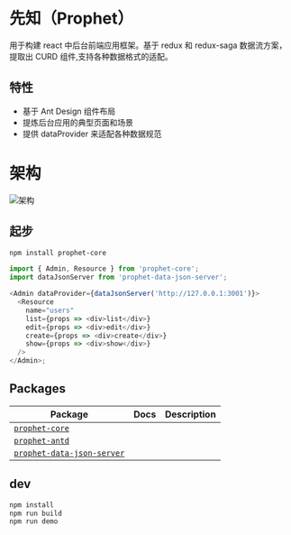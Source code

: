 # 先知（Prophet）

用于构建 react 中后台前端应用框架。基于 redux 和 redux-saga 数据流方案，提取出 CURD 组件,支持各种数据格式的适配。

## 特性

- 基于 Ant Design 组件布局
- 提炼后台应用的典型页面和场景
- 提供 dataProvider 来适配各种数据规范

# 架构

![架构](docs/prophet.svg)

## 起步

```bash
npm install prophet-core
```

```js
import { Admin, Resource } from 'prophet-core';
import dataJsonServer from 'prophet-data-json-server';

<Admin dataProvider={dataJsonServer('http://127.0.0.1:3001')}>
  <Resource
    name="users"
    list={props => <div>list</div>}
    edit={props => <div>edit</div>}
    create={props => <div>create</div>}
    show={props => <div>show</div>}
  />
</Admin>;
```

## Packages

| Package                                                  | Docs | Description |
| -------------------------------------------------------- | ---- | ----------- |
| [`prophet-core`](/packages/core)                         |      |             |
| [`prophet-antd`](/packages/antd)                         |      |             |
| [`prophet-data-json-server`](/packages/data-json-server) |      |             |

## dev

```bash
npm install
npm run build
npm run demo
```
